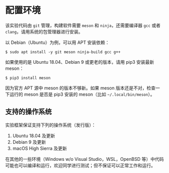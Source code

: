 # 配置环境

该实验代码由 `git` 管理，构建软件需要 `meson` 和 `ninja`，还需要编译器 `gcc` 或者 `clang`，请用系统的包管理器进行安装。

以 Debian（Ubuntu）为例，可以用 APT 安装依赖：

```shell
$ sudo apt install -y git meson ninja-build gcc g++
```

如果使用的是 Ubuntu 18.04、Debian 9 或更老的版本，请用 pip3 安装最新 meson：

```shell
$ pip3 install meson
```

因为官方 APT 源中 meson 的版本不够新。如果 meson 版本还是不对，检查一下运行的 meson 是否是 pip3 安装的 meson（比如 `~/.local/bin/meson`）。

## 支持的操作系统

实验框架保证支持下列的操作系统（发行版）：

1. Ubuntu 18.04 及更新
2. Debian 9 及更新
3. macOS High Sierra 及更新

在其他的一些环境（Windows w/o Visual Studio，WSL，OpenBSD 等）中代码可能也可以编译和运行，欢迎同学进行测试；但不保证可以正常工作和运行。
